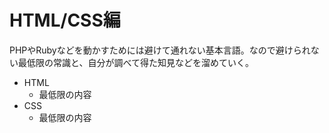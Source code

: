 # HTML/CSS編

PHPやRubyなどを動かすためには避けて通れない基本言語。なので避けられない最低限の常識と、自分が調べて得た知見などを溜めていく。

* HTML
  * 最低限の内容
* CSS
  * 最低限の内容